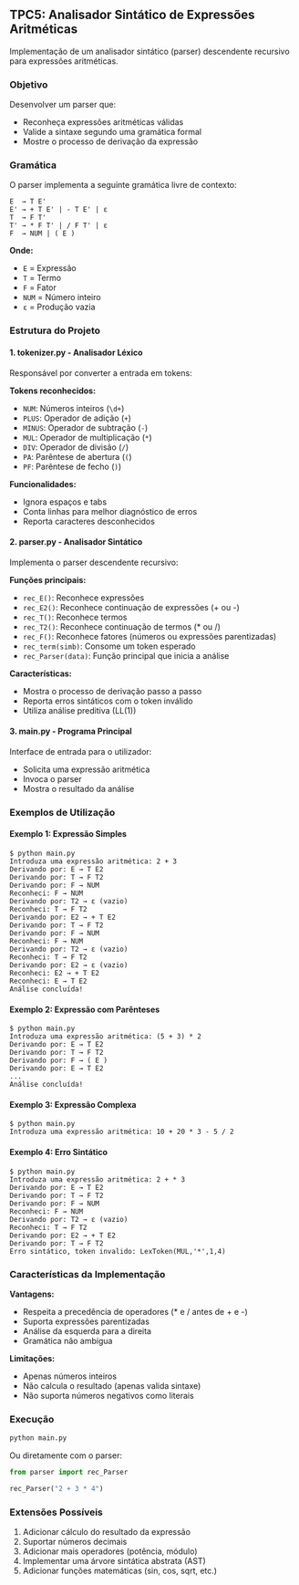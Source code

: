 ## TPC5: Analisador Sintático de Expressões Aritméticas

Implementação de um analisador sintático (parser) descendente recursivo para expressões aritméticas.

### Objetivo

Desenvolver um parser que:
- Reconheça expressões aritméticas válidas
- Valide a sintaxe segundo uma gramática formal
- Mostre o processo de derivação da expressão

### Gramática

O parser implementa a seguinte gramática livre de contexto:

```
E  → T E'
E' → + T E' | - T E' | ε
T  → F T'
T' → * F T' | / F T' | ε
F  → NUM | ( E )
```

**Onde:**
- `E` = Expressão
- `T` = Termo
- `F` = Fator
- `NUM` = Número inteiro
- `ε` = Produção vazia

### Estrutura do Projeto

#### 1. **tokenizer.py** - Analisador Léxico
Responsável por converter a entrada em tokens:

**Tokens reconhecidos:**
- `NUM`: Números inteiros (`\d+`)
- `PLUS`: Operador de adição (`+`)
- `MINUS`: Operador de subtração (`-`)
- `MUL`: Operador de multiplicação (`*`)
- `DIV`: Operador de divisão (`/`)
- `PA`: Parêntese de abertura (`(`)
- `PF`: Parêntese de fecho (`)`)

**Funcionalidades:**
- Ignora espaços e tabs
- Conta linhas para melhor diagnóstico de erros
- Reporta caracteres desconhecidos

#### 2. **parser.py** - Analisador Sintático
Implementa o parser descendente recursivo:

**Funções principais:**
- `rec_E()`: Reconhece expressões
- `rec_E2()`: Reconhece continuação de expressões (+ ou -)
- `rec_T()`: Reconhece termos
- `rec_T2()`: Reconhece continuação de termos (* ou /)
- `rec_F()`: Reconhece fatores (números ou expressões parentizadas)
- `rec_term(simb)`: Consome um token esperado
- `rec_Parser(data)`: Função principal que inicia a análise

**Características:**
- Mostra o processo de derivação passo a passo
- Reporta erros sintáticos com o token inválido
- Utiliza análise preditiva (LL(1))

#### 3. **main.py** - Programa Principal
Interface de entrada para o utilizador:
- Solicita uma expressão aritmética
- Invoca o parser
- Mostra o resultado da análise

### Exemplos de Utilização

#### Exemplo 1: Expressão Simples
```
$ python main.py
Introduza uma expressão aritmética: 2 + 3
Derivando por: E → T E2
Derivando por: T → F T2
Derivando por: F → NUM
Reconheci: F → NUM
Derivando por: T2 → ε (vazio)
Reconheci: T → F T2
Derivando por: E2 → + T E2
Derivando por: T → F T2
Derivando por: F → NUM
Reconheci: F → NUM
Derivando por: T2 → ε (vazio)
Reconheci: T → F T2
Derivando por: E2 → ε (vazio)
Reconheci: E2 → + T E2
Reconheci: E → T E2
Análise concluída!
```

#### Exemplo 2: Expressão com Parênteses
```
$ python main.py
Introduza uma expressão aritmética: (5 + 3) * 2
Derivando por: E → T E2
Derivando por: T → F T2
Derivando por: F → ( E )
Derivando por: E → T E2
...
Análise concluída!
```

#### Exemplo 3: Expressão Complexa
```
$ python main.py
Introduza uma expressão aritmética: 10 + 20 * 3 - 5 / 2
```

#### Exemplo 4: Erro Sintático
```
$ python main.py
Introduza uma expressão aritmética: 2 + * 3
Derivando por: E → T E2
Derivando por: T → F T2
Derivando por: F → NUM
Reconheci: F → NUM
Derivando por: T2 → ε (vazio)
Reconheci: T → F T2
Derivando por: E2 → + T E2
Derivando por: T → F T2
Erro sintático, token invalido: LexToken(MUL,'*',1,4)
```

### Características da Implementação

**Vantagens:**
- Respeita a precedência de operadores (* e / antes de + e -)
- Suporta expressões parentizadas
- Análise da esquerda para a direita
- Gramática não ambígua

**Limitações:**
- Apenas números inteiros
- Não calcula o resultado (apenas valida sintaxe)
- Não suporta números negativos como literais

### Execução

```bash
python main.py
```

Ou diretamente com o parser:
```python
from parser import rec_Parser

rec_Parser("2 + 3 * 4")
```

### Extensões Possíveis

1. Adicionar cálculo do resultado da expressão
2. Suportar números decimais
3. Adicionar mais operadores (potência, módulo)
4. Implementar uma árvore sintática abstrata (AST)
5. Adicionar funções matemáticas (sin, cos, sqrt, etc.)
